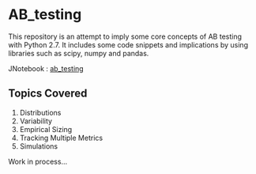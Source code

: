 # AB_testing

This repository is an attempt to imply some core concepts of AB testing with Python 2.7. It includes some code snippets and implications by using libraries such as scipy, numpy and pandas.



 JNotebook : <A href='http://nbviewer.jupyter.org/github/sametmarasli/ab_testing/blob/master/ab_testing_repo.ipynb'>ab_testing</A><BR>

## Topics Covered
1. Distributions
2. Variability
3. Empirical Sizing
4. Tracking Multiple Metrics
5. Simulations

Work in process...
